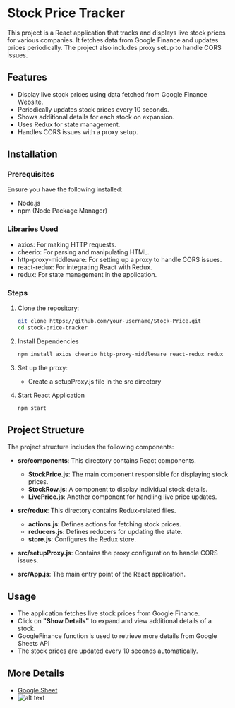 # Stock Price Tracker

This project is a React application that tracks and displays live stock prices for various companies. It fetches data from Google Finance and updates prices periodically. The project also includes proxy setup to handle CORS issues.

## Features

- Display live stock prices using data fetched from Google Finance Website.
- Periodically updates stock prices every 10 seconds.
- Shows additional details for each stock on expansion.
- Uses Redux for state management.
- Handles CORS issues with a proxy setup.

## Installation

### Prerequisites

Ensure you have the following installed:

- Node.js
- npm (Node Package Manager)

### Libraries Used

- axios: For making HTTP requests.
- cheerio: For parsing and manipulating HTML.
- http-proxy-middleware: For setting up a proxy to handle CORS issues.
- react-redux: For integrating React with Redux.
- redux: For state management in the application.

### Steps

1. Clone the repository:

   ```bash
   git clone https://github.com/your-username/Stock-Price.git
   cd stock-price-tracker

2. Install Dependencies
   ```bash
   npm install axios cheerio http-proxy-middleware react-redux redux
   
3. Set up the proxy:
    - Create a setupProxy.js file in the src directory

4. Start React Application
   ```bash
   npm start

## Project Structure

The project structure includes the following components:

- **src/components**: This directory contains React components.
  - **StockPrice.js**: The main component responsible for displaying stock prices.
  - **StockRow.js**: A component to display individual stock details.
  - **LivePrice.js**: Another component for handling live price updates.

- **src/redux**: This directory contains Redux-related files.
  - **actions.js**: Defines actions for fetching stock prices.
  - **reducers.js**: Defines reducers for updating the state.
  - **store.js**: Configures the Redux store.

- **src/setupProxy.js**: Contains the proxy configuration to handle CORS issues.

- **src/App.js**: The main entry point of the React application.

## Usage
- The application fetches live stock prices from Google Finance.
- Click on **"Show Details"** to expand and view additional details of a stock.
- GoogleFinance function is used to retrieve more details from Google Sheets API
- The stock prices are updated every 10 seconds automatically.

## More Details
- [Google Sheet](https://docs.google.com/spreadsheets/d/1WWX7KrUcnqNPxHpnxlIhrVFj3DDrRbsTc-AIDChfdD4/edit?usp=sharing)
- ![alt text](image.png)
